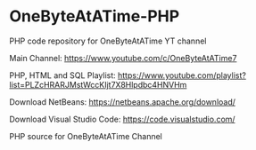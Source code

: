 # OneByteAtATime-PHP
PHP code repository for OneByteAtATime YT channel

Main Channel: https://www.youtube.com/c/OneByteAtATime7

PHP, HTML and SQL Playlist: https://www.youtube.com/playlist?list=PLZcHRARJMstWccKIjt7X8Hlpdbc4HNVHm

Download NetBeans: https://netbeans.apache.org/download/

Download Visual Studio Code: https://code.visualstudio.com/

PHP source for OneByteAtATime Channel
